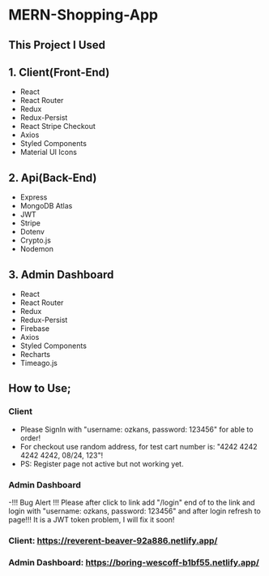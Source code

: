 # MERN-Shopping-App

## This Project I Used
## 1. Client(Front-End)
- React
- React Router
- Redux
- Redux-Persist
- React Stripe Checkout
- Axios
- Styled Components
- Material UI Icons

## 2. Api(Back-End)
- Express
- MongoDB Atlas
- JWT
- Stripe
- Dotenv
- Crypto.js
- Nodemon

## 3. Admin Dashboard
- React
- React Router
- Redux
- Redux-Persist
- Firebase
- Axios
- Styled Components
- Recharts
- Timeago.js

## How to Use;
### Client 
- Please SignIn with "username: ozkans, password: 123456" for able to order!
- For checkout use random address, for test cart number is: "4242 4242 4242 4242, 08/24, 123"!
- PS: Register page not active but not working yet.

### Admin Dashboard
-!!! Bug Alert !!! Please after click to link add "/login" end of to the link and login with "username: ozkans, password: 123456" and after login refresh to page!!! It is a JWT token problem, I will fix it soon!


### Client: https://reverent-beaver-92a886.netlify.app/
### Admin Dashboard: https://boring-wescoff-b1bf55.netlify.app/
